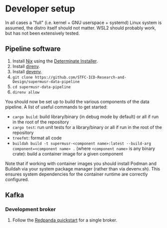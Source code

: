 # Developer setup

In all cases a "full" (i.e. kernel + GNU userspace + systemd) Linux system is assumed, the distro itself should not matter.
WSL2 should probably work, but has not been extensively tested.

## Pipeline software

1. Install [Nix](https://nixos.org/) using the [Determinate Installer](https://github.com/DeterminateSystems/nix-installer#usage).
2. Install [direnv](https://direnv.net/docs/installation.html).
3. Install [devenv](https://devenv.sh/).
4. `git clone https://github.com/STFC-ICD-Research-and-Design/supermusr-data-pipeline`
5. `cd supermusr-data-pipeline`
6. `direnv allow`

You should now be set up to build the various components of the data pipeline.
A list of useful commands to get started:

- `cargo build`: build library/binary (in debug mode by default) or all if run in the root of the repository
- `cargo test`: run unit tests for a library/binary or all if run in the root of the repository
- `treefmt`: format all code
- `buildah build -t supermusr-<component name>:latest --build-arg component=<component name> .` (where `<component name>` is any binary crate): build a container image for a given component

Note that if working with container images you should install Podman and Buildah via your system package manager (rather than via devenv.sh).
This ensures system dependencies for the container runtime are correctly configured.

## Kafka

### Development broker

1. Follow the [Redpanda quickstart](https://docs.redpanda.com/current/get-started/quick-start/) for a single broker.
